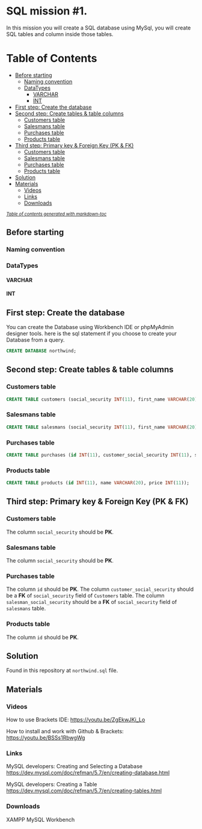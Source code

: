 # SQL mission #1.
In this mission you will create a SQL database using MySql, you will create SQL tables and column inside those tables.

# Table of Contents
- [Before starting](#before-starting)
  * [Naming convention](#naming-convention)
  * [DataTypes](#datatypes)
    + [VARCHAR](#varchar)
    + [INT](#int)
- [First step: Create the database](#first-step--create-the-database)
- [Second step: Create tables &amp; table columns](#second-step--create-tables--amp--table-columns)
  * [Customers table](#customers-table)
  * [Salesmans table](#salesmans-table)
  * [Purchases table](#purchases-table)
  * [Products table](#products-table)
- [Third step: Primary key &amp; Foreign Key (PK &amp; FK)](#third-step--primary-key--amp--foreign-key--pk--amp--fk-)
  * [Customers table](#customers-table-1)
  * [Salesmans table](#salesmans-table-1)
  * [Purchases table](#purchases-table-1)
  * [Products table](#products-table-1)
- [Solution](#solution)
- [Materials](#materials)
  * [Videos](#videos)
  * [Links](#links)
  * [Downloads](#downloads)

<small><i><a href='http://ecotrust-canada.github.io/markdown-toc/'>Table of contents generated with markdown-toc</a></i></small>


## Before starting
### Naming convention

### DataTypes
#### VARCHAR

#### INT

## First step: Create the database
You can create the Database using Workbench IDE or phpMyAdmin designer tools. here is the sql statement if you choose to create your Database from a query.
```sql
CREATE DATABASE northwind;
```

## Second step: Create tables &amp; table columns
### Customers table
```sql
CREATE TABLE customers (social_security INT(11), first_name VARCHAR(20), last_name VARCHAR(20), email VARCHAR(55), city VARCHAR(20));
```

### Salesmans table
```sql
CREATE TABLE salesmans (social_security INT(11), first_name VARCHAR(20), last_name VARCHAR(20), email VARCHAR(55), city VARCHAR(20), start_of_work_date DATE);
```

### Purchases table
```sql
CREATE TABLE purchases (id INT(11), customer_social_security INT(11), salesman_social_security INT(11), quantity INT(11), purchase_date DATE);
```

### Products table
```sql
CREATE TABLE products (id INT(11), name VARCHAR(20), price INT(11));
```

## Third step: Primary key &amp; Foreign Key (PK &amp; FK)
### Customers table
The column `social_security` should be **PK**.

### Salesmans table
The column `social_security` should be **PK**.

### Purchases table
The column `id` should be **PK**.
The column `customer_social_security` should be a **FK** of `social_security` field of `Customers` table.
The column `salesman_social_security` should be a **FK** of `social_security` field of `salesmans` table.

### Products table
The column `id` should be **PK**.

## Solution
Found in this repository at `northwind.sql` file.

## Materials
### Videos
How to use Brackets IDE: https://youtu.be/ZgEkwJKi_Lo

How to install and work with Github & Brackets: https://youtu.be/BSSs1RbwgWg

### Links
MySQL developers: Creating and Selecting a Database
https://dev.mysql.com/doc/refman/5.7/en/creating-database.html

MySQL developers: Creating a Table
https://dev.mysql.com/doc/refman/5.7/en/creating-tables.html

### Downloads
XAMPP
MySQL Workbench
